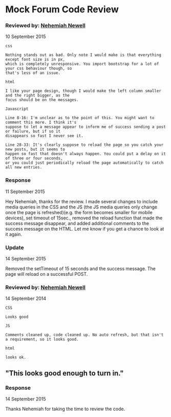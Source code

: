 # Mock Forum Code Review

### Reviewed by: [Nehemiah Newell](https://github.com/nehemiahnewell)
10 September 2015
```
css

Nothing stands out as bad. Only note I would make is that everything except font size is in px,
which is completely unresponsive. You import bootstrap for a lot of your css behaviour though, so
that's less of an issue.

html

I like your page design, though I would make the left column smaller and the right bigger, as the
focus should be on the messages.

Javascript

Line 8-16: I'm unclear as to the point of this. You might want to comment this more. I think it's
suppose to let a message appear to inform me of success sending a post or failure, but if so it
disappears so fast I never see it.

Line 28-33: It's clearly suppose to reload the page so you catch your new posts, but it seems to
happen so fast that doesn't always happen. You could put a delay on it of three or four seconds,
or you could just periodically reload the page automatically to catch all new entries.
```

### Response
11 September 2015

Hey Nehemiah, thanks for the review. I made several changes to include media queries in the CSS and the JS (the JS media queries only change once the page is refreshed)(e.g. the form becomes smaller for mobile devices), set timeout of 15sec., removed the reload function that made the success message disappear, and added additional comments to the success message on the HTML. Let me know if you get a chance to look at it again.

### Update 
14 September 2015

Removed the setTimeout of 15 seconds and the success message. The page will reload on a successful POST. 

### Reviewed by: [Nehemiah Newell](https://github.com/nehemiahnewell)
14 September 2014

```
CSS 

Looks good

JS

Comments cleaned up, code cleaned up. No auto refresh, but that isn't a requirement, so it looks good.

html

looks ok.
```
## "This looks good enough to turn in."

### Response
14 September 2015

Thanks Nehemiah for taking the time to review the code.
